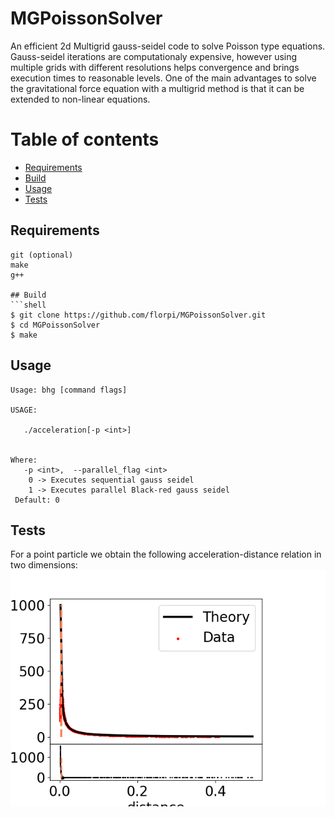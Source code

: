 # MGPoissonSolver

An efficient 2d Multigrid gauss-seidel code to solve Poisson type equations. Gauss-seidel iterations are computationaly expensive, however using multiple grids with different resolutions helps convergence and brings execution times to reasonable levels. One of the main advantages to solve the gravitational force equation with a multigrid method is that it can be extended to non-linear equations.

Table of contents
=================

  * [Requirements](#Requirements)
  * [Build](#Build)
  * [Usage](#usage)
  * [Tests](#tests)
  
## Requirements
```shell
git (optional)
make
g++

## Build
```shell
$ git clone https://github.com/florpi/MGPoissonSolver.git 
$ cd MGPoissonSolver
$ make
```
## Usage
```console
Usage: bhg [command flags]

USAGE: 

   ./acceleration[-p <int>] 


Where: 
   -p <int>,  --parallel_flag <int>
	0 -> Executes sequential gauss seidel
	1 -> Executes parallel Black-red gauss seidel
 Default: 0
```
## Tests
For a point particle we obtain the following acceleration-distance relation in two dimensions:
![Alt text](results/results.png?raw=true "acceleration")


